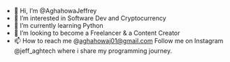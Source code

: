 - 👋 Hi, I’m @AghahowaJeffrey
- 👀 I’m interested in Software Dev and Cryptocurrency
- 🌱 I’m currently learning Python
- 💞️ I’m looking to become a Freelancer & a Content Creator
- 📫 How to reach me @aghahowaj01@gmail.com
Follow me on Instagram @jeff_aghtech where i share my programming journey.

<!---
WHY I GOT INTO PROGRAMMING?
Programming has always been something that seems to blow my mind away, even when i had no idea what it was. 
I have always been facinated by it right from a very young age. The fact that i could sovle probems, create, invent
and put things together and see them come to live has always beeen my drive.
--->
